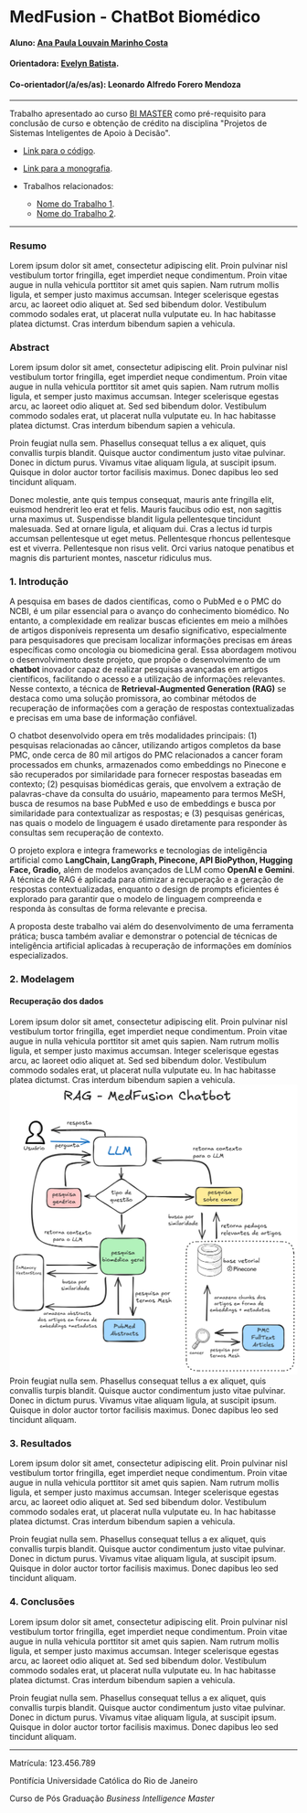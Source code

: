 <!-- antes de enviar a versão final, solicitamos que todos os comentários, colocados para orientação ao aluno, sejam removidos do arquivo -->
# MedFusion - ChatBot Biomédico

#### Aluno: [Ana Paula Louvain Marinho Costa](https://github.com/analouvain/BiMasterTCC/)
#### Orientadora: [Evelyn Batista]([https://github.com/link_do_github](https://github.com/evysb)).
#### Co-orientador(/a/es/as): Leonardo Alfredo Forero Mendoza

---

Trabalho apresentado ao curso [BI MASTER](https://ica.puc-rio.ai/bi-master) como pré-requisito para conclusão de curso e obtenção de crédito na disciplina "Projetos de Sistemas Inteligentes de Apoio à Decisão".

<!-- para os links a seguir, caso os arquivos estejam no mesmo repositório que este README, não há necessidade de incluir o link completo: basta incluir o nome do arquivo, com extensão, que o GitHub completa o link corretamente -->
- [Link para o código](https://github.com/link_do_repositorio). <!-- caso não aplicável, remover esta linha -->

- [Link para a monografia](https://link_da_monografia.com). <!-- caso não aplicável, remover esta linha -->

- Trabalhos relacionados: <!-- caso não aplicável, remover estas linhas -->
    - [Nome do Trabalho 1](https://link_do_trabalho.com).
    - [Nome do Trabalho 2](https://link_do_trabalho.com).

---

### Resumo

<!-- trocar o texto abaixo pelo resumo do trabalho, em português -->

Lorem ipsum dolor sit amet, consectetur adipiscing elit. Proin pulvinar nisl vestibulum tortor fringilla, eget imperdiet neque condimentum. Proin vitae augue in nulla vehicula porttitor sit amet quis sapien. Nam rutrum mollis ligula, et semper justo maximus accumsan. Integer scelerisque egestas arcu, ac laoreet odio aliquet at. Sed sed bibendum dolor. Vestibulum commodo sodales erat, ut placerat nulla vulputate eu. In hac habitasse platea dictumst. Cras interdum bibendum sapien a vehicula.

### Abstract <!-- Opcional! Caso não aplicável, remover esta seção -->

<!-- trocar o texto abaixo pelo resumo do trabalho, em inglês -->

Lorem ipsum dolor sit amet, consectetur adipiscing elit. Proin pulvinar nisl vestibulum tortor fringilla, eget imperdiet neque condimentum. Proin vitae augue in nulla vehicula porttitor sit amet quis sapien. Nam rutrum mollis ligula, et semper justo maximus accumsan. Integer scelerisque egestas arcu, ac laoreet odio aliquet at. Sed sed bibendum dolor. Vestibulum commodo sodales erat, ut placerat nulla vulputate eu. In hac habitasse platea dictumst. Cras interdum bibendum sapien a vehicula.

Proin feugiat nulla sem. Phasellus consequat tellus a ex aliquet, quis convallis turpis blandit. Quisque auctor condimentum justo vitae pulvinar. Donec in dictum purus. Vivamus vitae aliquam ligula, at suscipit ipsum. Quisque in dolor auctor tortor facilisis maximus. Donec dapibus leo sed tincidunt aliquam.

Donec molestie, ante quis tempus consequat, mauris ante fringilla elit, euismod hendrerit leo erat et felis. Mauris faucibus odio est, non sagittis urna maximus ut. Suspendisse blandit ligula pellentesque tincidunt malesuada. Sed at ornare ligula, et aliquam dui. Cras a lectus id turpis accumsan pellentesque ut eget metus. Pellentesque rhoncus pellentesque est et viverra. Pellentesque non risus velit. Orci varius natoque penatibus et magnis dis parturient montes, nascetur ridiculus mus.

### 1. Introdução

A pesquisa em bases de dados científicas, como o PubMed e o PMC do NCBI, é um pilar essencial para o avanço do conhecimento biomédico. No entanto, a complexidade em realizar buscas eficientes em meio a milhões de artigos disponíveis representa um desafio significativo, especialmente para pesquisadores que precisam localizar informações precisas em áreas específicas como oncologia ou biomedicina geral. Essa abordagem motivou o desenvolvimento deste projeto, que propõe o desenvolvimento de  um **chatbot** inovador capaz de realizar pesquisas avançadas em artigos científicos, facilitando o acesso e a utilização de informações relevantes. Nesse contexto, a técnica de **Retrieval-Augmented Generation (RAG)** se destaca como uma solução promissora, ao combinar métodos de recuperação de informações com a geração de respostas contextualizadas e precisas em uma base de informação confiável. 

O chatbot desenvolvido opera em três modalidades principais: (1) pesquisas relacionadas ao câncer, utilizando artigos completos da base PMC, onde cerca de 80 mil artigos do PMC relacionados a cancer foram processados em chunks, armazenados como embeddings no Pinecone e são recuperados por similaridade para fornecer respostas baseadas em contexto; (2) pesquisas biomédicas gerais, que envolvem a extração de palavras-chave da consulta do usuário, mapeamento para termos MeSH, busca de resumos na base PubMed e uso de embeddings e busca por similaridade para contextualizar as respostas; e (3) pesquisas genéricas, nas quais o modelo de linguagem é usado diretamente para responder às consultas sem recuperação de contexto.

O projeto explora e integra frameworks e tecnologias de inteligência artificial como **LangChain, LangGraph, Pinecone, API BioPython, Hugging Face, Gradio,** além de modelos avançados de LLM como **OpenAI e Gemini**. A técnica de RAG é aplicada para otimizar a recuperação e a geração de respostas contextualizadas, enquanto o design de prompts eficientes é explorado para garantir que o modelo de linguagem compreenda e responda às consultas de forma relevante e precisa.

A proposta deste trabalho vai além do desenvolvimento de uma ferramenta prática; busca também avaliar e demonstrar o potencial de técnicas de inteligência artificial aplicadas à recuperação de informações em domínios especializados. 

### 2. Modelagem
#### Recuperação dos dados
Lorem ipsum dolor sit amet, consectetur adipiscing elit. Proin pulvinar nisl vestibulum tortor fringilla, eget imperdiet neque condimentum. Proin vitae augue in nulla vehicula porttitor sit amet quis sapien. Nam rutrum mollis ligula, et semper justo maximus accumsan. Integer scelerisque egestas arcu, ac laoreet odio aliquet at. Sed sed bibendum dolor. Vestibulum commodo sodales erat, ut placerat nulla vulputate eu. In hac habitasse platea dictumst. Cras interdum bibendum sapien a vehicula.
![MedFusion](https://github.com/analouvain/BiMasterTCC/blob/main/images/rag_medfusion.png)
Proin feugiat nulla sem. Phasellus consequat tellus a ex aliquet, quis convallis turpis blandit. Quisque auctor condimentum justo vitae pulvinar. Donec in dictum purus. Vivamus vitae aliquam ligula, at suscipit ipsum. Quisque in dolor auctor tortor facilisis maximus. Donec dapibus leo sed tincidunt aliquam.

### 3. Resultados

Lorem ipsum dolor sit amet, consectetur adipiscing elit. Proin pulvinar nisl vestibulum tortor fringilla, eget imperdiet neque condimentum. Proin vitae augue in nulla vehicula porttitor sit amet quis sapien. Nam rutrum mollis ligula, et semper justo maximus accumsan. Integer scelerisque egestas arcu, ac laoreet odio aliquet at. Sed sed bibendum dolor. Vestibulum commodo sodales erat, ut placerat nulla vulputate eu. In hac habitasse platea dictumst. Cras interdum bibendum sapien a vehicula.

Proin feugiat nulla sem. Phasellus consequat tellus a ex aliquet, quis convallis turpis blandit. Quisque auctor condimentum justo vitae pulvinar. Donec in dictum purus. Vivamus vitae aliquam ligula, at suscipit ipsum. Quisque in dolor auctor tortor facilisis maximus. Donec dapibus leo sed tincidunt aliquam.

### 4. Conclusões

Lorem ipsum dolor sit amet, consectetur adipiscing elit. Proin pulvinar nisl vestibulum tortor fringilla, eget imperdiet neque condimentum. Proin vitae augue in nulla vehicula porttitor sit amet quis sapien. Nam rutrum mollis ligula, et semper justo maximus accumsan. Integer scelerisque egestas arcu, ac laoreet odio aliquet at. Sed sed bibendum dolor. Vestibulum commodo sodales erat, ut placerat nulla vulputate eu. In hac habitasse platea dictumst. Cras interdum bibendum sapien a vehicula.

Proin feugiat nulla sem. Phasellus consequat tellus a ex aliquet, quis convallis turpis blandit. Quisque auctor condimentum justo vitae pulvinar. Donec in dictum purus. Vivamus vitae aliquam ligula, at suscipit ipsum. Quisque in dolor auctor tortor facilisis maximus. Donec dapibus leo sed tincidunt aliquam.

---

Matrícula: 123.456.789

Pontifícia Universidade Católica do Rio de Janeiro

Curso de Pós Graduação *Business Intelligence Master*
